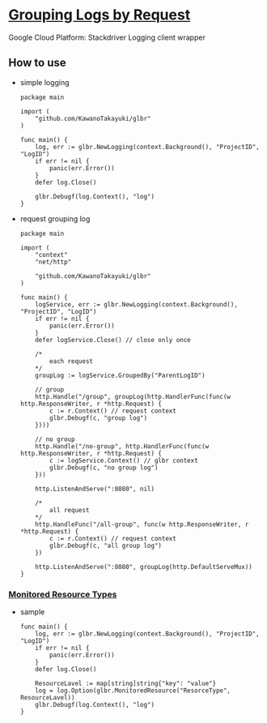 # [Grouping Logs by Request](https://godoc.org/cloud.google.com/go/logging#hdr-Grouping_Logs_by_Request)

Google Cloud Platform: Stackdriver Logging client wrapper

## How to use

* simple logging

    ```golang
    package main

    import (
        "github.com/KawanoTakayuki/glbr"
    )

    func main() {
        log, err := glbr.NewLogging(context.Background(), "ProjectID", "LogID")
        if err != nil {
            panic(err.Error())
        }
        defer log.Close()

        glbr.Debugf(log.Context(), "log")
    }
    ```

* request grouping log

    ```golang
    package main

    import (
        "context"
        "net/http"

        "github.com/KawanoTakayuki/glbr"
    )

    func main() {
        logService, err := glbr.NewLogging(context.Background(), "ProjectID", "LogID")
        if err != nil {
            panic(err.Error())
        }
        defer logService.Close() // close only once

        /*
            each request
        */
        groupLog := logService.GroupedBy("ParentLogID")

        // group
        http.Handle("/group", groupLog(http.HandlerFunc(func(w http.ResponseWriter, r *http.Request) {
            c := r.Context() // request context
            glbr.Debugf(c, "group log")
        })))

        // no group
        http.Handle("/no-group", http.HandlerFunc(func(w http.ResponseWriter, r *http.Request) {
            c := logService.Context() // glbr context
            glbr.Debugf(c, "no group log")
        }))

        http.ListenAndServe(":8080", nil)

        /*
            all request
        */
        http.HandleFunc("/all-group", func(w http.ResponseWriter, r *http.Request) {
            c := r.Context() // request context
            glbr.Debugf(c, "all group log")
        })

        http.ListenAndServe(":8080", groupLog(http.DefaultServeMux))
    }
    ```

### [Monitored Resource Types](https://cloud.google.com/monitoring/api/resources)

* sample

    ```golang
    func main() {
        log, err := glbr.NewLogging(context.Background(), "ProjectID", "LogID")
        if err != nil {
            panic(err.Error())
        }
        defer log.Close()

        ResourceLavel := map[string]string{"key": "value"}
        log = log.Option(glbr.MonitoredResource("ResorceType", ResourceLavel))
        glbr.Debugf(log.Context(), "log")
    }
    ```
